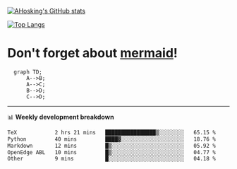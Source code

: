 [![AHosking's GitHub stats](https://github-readme-stats.vercel.app/api?username=ahosking&count_private=true&show_icons=true&theme=onedark&hide_rank=true&include_all_commits=true)](https://github.com/ahosking)

[![Top Langs](https://github-readme-stats.vercel.app/api/top-langs/?username=ahosking&layout=compact&theme=onedark)](https://github.com/ahosking)


# Don't forget about [mermaid](https://github.blog/2022-02-14-include-diagrams-markdown-files-mermaid/)!

```mermaid
  graph TD;
      A-->B;
      A-->C;
      B-->D;
      C-->D;
```
-------

📊 **Weekly development breakdown**

<!--START_SECTION:waka-->

```txt
TeX            2 hrs 21 mins   ████████████████▒░░░░░░░░   65.15 %
Python         40 mins         ████▓░░░░░░░░░░░░░░░░░░░░   18.76 %
Markdown       12 mins         █▒░░░░░░░░░░░░░░░░░░░░░░░   05.92 %
OpenEdge ABL   10 mins         █▒░░░░░░░░░░░░░░░░░░░░░░░   04.77 %
Other          9 mins          █░░░░░░░░░░░░░░░░░░░░░░░░   04.18 %
```

<!--END_SECTION:waka-->
